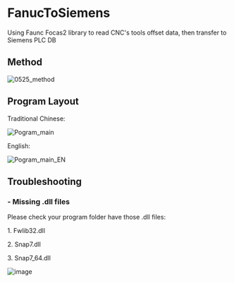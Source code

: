<h1>FanucToSiemens</h1>
<p>Using Faunc Focas2 library to read CNC's tools offset data, then transfer to Siemens PLC DB</p>
<h2>Method</h2>
</hr >

![0525_method](https://user-images.githubusercontent.com/52659809/170217718-aaf2162c-5167-4a49-8ffc-dca740d66d8c.png)

</hr>
<h2>Program Layout</h2>
</hr>
<p>Traditional Chinese:</p>

![Pogram_main](https://user-images.githubusercontent.com/52659809/170218212-f735c23f-17f0-49a9-82bc-6357ed693691.png)

<p>English:</p>

![Pogram_main_EN](https://user-images.githubusercontent.com/52659809/170218232-bd853472-138a-491a-bdeb-029c36e33e0c.png)

</hr>
<h2>Troubleshooting</
</hr>
<h3>- Missing .dll files</h3>
<p>Please check your program folder have those .dll files:</p>
  <p>1. Fwlib32.dll<p/>
  <p>2. Snap7.dll<p/>
  <p>3. Snap7_64.dll<p/> 
  
  ![image](https://user-images.githubusercontent.com/52659809/170219579-7ba83d03-56f1-4341-9984-f9774e299adf.png)
  
